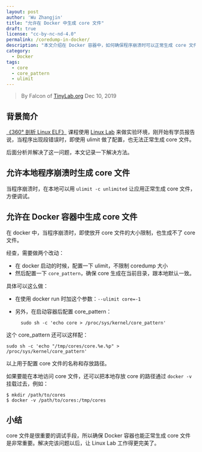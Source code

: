 ```yaml
---
layout: post
author: 'Wu Zhangjin'
title: "允许在 Docker 中生成 core 文件"
draft: true
license: "cc-by-nc-nd-4.0"
permalink: /coredump-in-docker/
description: "本文介绍在 Docker 容器中，如何确保程序崩溃时可以正常生成 core 文件。"
category:
  - Docker
tags:
  - core
  - core_pattern
  - ulimit
---
```


> By Falcon of [TinyLab.org][1]
> Dec 10, 2019

## 背景简介

[《360° 剖析 Linux ELF》](https://w.url.cn/s/AMcKZ3a) 课程使用 [Linux Lab](http://tinylab.org/linux-lab) 来做实验环境，刚开始有学员报告说，当程序出现段错误时，即使用 ulimit 做了配置，也无法正常生成 core 文件。

后面分析并解决了这一问题，本文记录一下解决方法。

## 允许本地程序崩溃时生成 core 文件

当程序崩溃时，在本地可以用 `ulimit -c unlimited` 让应用正常生成 core 文件，方便调试。

## 允许在 Docker 容器中生成 core 文件

在 docker 中，当程序崩溃时，即使放开 core 文件的大小限制，也生成不了 core 文件。

经查，需要做两个改动：

* 在 docker 启动的时候，配置一下 ulimit，不限制 coredump 大小
* 然后配置一下 `core_pattern`，确保 core 生成在当前目录，跟本地默认一致。

具体可以这么做：

* 在使用 docker run 时加这个参数：`--ulimit core=-1`
* 另外，在启动容器后配置 core_pattern：

        sudo sh -c 'echo core > /proc/sys/kernel/core_pattern'

这个 core_pattern 还可以这样配：

    sudo sh -c 'echo "/tmp/cores/core.%e.%p" > /proc/sys/kernel/core_pattern'

以上用于配置 core 文件的名称和存放路径。

如果要能在本地访问 core 文件，还可以把本地存放 core 的路径通过 `docker -v` 挂载过去，例如：

    $ mkdir /path/to/cores
    $ docker -v /path/to/cores:/tmp/cores

## 小结

core 文件是很重要的调试手段，所以确保 Docker 容器也能正常生成 core 文件是非常重要。解决完该问题以后，让 Linux Lab 工作得更完美了。

[1]: http://tinylab.org

